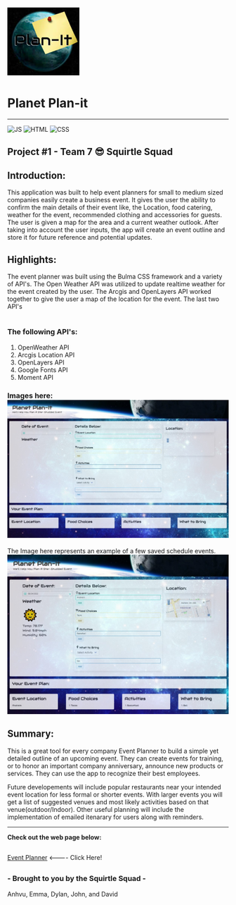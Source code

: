 # ![Logo](./Assets/Images/164.jpg)
# Planet Plan-it
---
![JS](https://img.shields.io/badge/JavaScript-72%25-yellow)
![HTML](https://img.shields.io/badge/HTML-25%25-orange)
![CSS](https://img.shields.io/badge/CSS-3%25-blue)
## Project #1 - Team 7  😎 Squirtle Squad

## Introduction: 

This application was built to help event planners for small to medium sized companies easily create a business event. It gives the user the ability to confirm the main details of their event like, the Location, food catering, weather for the event, recommended clothing and accessories for guests. The user is given a map for the area and a current weather outlook. After taking into account the user inputs, the app will create an event outline and store it for future reference and potential updates. 

## Highlights:

The event planner was built using the Bulma CSS framework and a variety of API's. The Open Weather API was utilized to update realtime weather for the event created by the user. The Arcgis and OpenLayers API worked together to give the user a map of the location for the event. The last two API's  
#
### The following API's:
1. OpenWeather API
2. Arcgis Location API
3. OpenLayers API
4. Google Fonts API
5. Moment API

### Images here: ![Website Screenshots](./Assets/Images/demo.jpg)

The Image here represents an example of a few saved schedule events. 
![Business Events](/Assets/Images/demo2.jpg)

## Summary: 

This is a great tool for every company Event Planner to build a simple yet detailed outline of an upcoming event. They can create events for training, or to honor an important company anniversary, announce new products or services. They can use the app to recognize their best employees.

Future developements will include popular restaurants near your intended event location for less formal or shorter events. With larger events you will get a list of suggested venues and most likely activities based on that venue(outdoor/Indoor). Other useful planning will include the implementation of emailed itenarary for users along with reminders. 

--- 
**Check out the web page below:**
##
[Event Planner](https://think-again-coder.github.io/EventPlanner/) <---- Click Here!
## 
### - Brought to you by the Squirtle Squad - 

Anhvu, Emma, Dylan, John, and David


